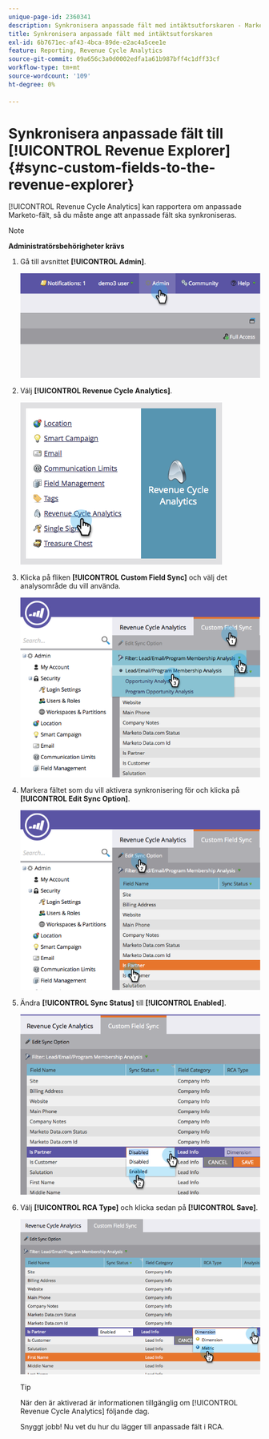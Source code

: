 ```yaml
---
unique-page-id: 2360341
description: Synkronisera anpassade fält med intäktsutforskaren - Marketo Docs - produktdokumentation
title: Synkronisera anpassade fält med intäktsutforskaren
exl-id: 6b7671ec-af43-4bca-89de-e2ac4a5cee1e
feature: Reporting, Revenue Cycle Analytics
source-git-commit: 09a656c3a0d0002edfa1a61b987bff4c1dff33cf
workflow-type: tm+mt
source-wordcount: '109'
ht-degree: 0%

---
```


# Synkronisera anpassade fält till [!UICONTROL Revenue Explorer] {#sync-custom-fields-to-the-revenue-explorer}

[!UICONTROL Revenue Cycle Analytics] kan rapportera om anpassade Marketo-fält, så du måste ange att anpassade fält ska synkroniseras.

>[!NOTE]
>
>**Administratörsbehörigheter krävs**

1. Gå till avsnittet **[!UICONTROL Admin]**.

   ![](assets/image2014-9-19-9-3a51-3a11.png)

1. Välj **[!UICONTROL Revenue Cycle Analytics]**.

   ![](assets/image2014-9-19-9-3a51-3a19.png)

1. Klicka på fliken **[!UICONTROL Custom Field Sync]** och välj det analysområde du vill använda.

   ![](assets/image2014-9-19-9-3a51-3a26.png)

1. Markera fältet som du vill aktivera synkronisering för och klicka på **[!UICONTROL Edit Sync Option]**.

   ![](assets/image2014-9-19-9-3a51-3a36.png)

1. Ändra **[!UICONTROL Sync Status]** till **[!UICONTROL Enabled]**.

   ![](assets/image2014-9-19-9-3a51-3a45.png)

1. Välj **[!UICONTROL RCA Type]** och klicka sedan på **[!UICONTROL Save]**.

   ![](assets/image2014-9-19-9-3a51-3a52.png)

   >[!TIP]
   >
   >När den är aktiverad är informationen tillgänglig om [!UICONTROL Revenue Cycle Analytics] följande dag.

   Snyggt jobb! Nu vet du hur du lägger till anpassade fält i RCA.
